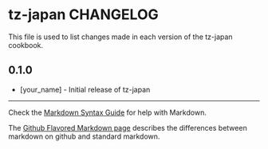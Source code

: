 tz-japan CHANGELOG
==================

This file is used to list changes made in each version of the tz-japan cookbook.

0.1.0
-----
- [your_name] - Initial release of tz-japan

- - -
Check the [Markdown Syntax Guide](http://daringfireball.net/projects/markdown/syntax) for help with Markdown.

The [Github Flavored Markdown page](http://github.github.com/github-flavored-markdown/) describes the differences between markdown on github and standard markdown.
